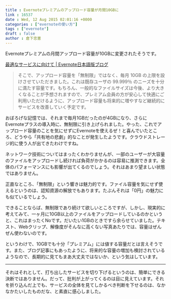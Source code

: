 ```yaml
---
title : Evernoteプレミアムのアップロード容量が月間10GBに
link : 16537
date : Wed, 12 Aug 2015 02:01:16 +0000
categories : ["evernoteの使い方"]
tags : ["evernote"]
draft : false
author : 倉下忠憲
---
```


Evernoteプレミアムの月間アップロード容量が10GBに変更されたそうです。

<a href="https://blog.evernote.com/jp/2015/08/12/49424" target="_blank">最適なサービスに向けて | Evernote日本語版ブログ</a>

<blockquote>そこで、アップロード容量を「無制限」ではなく、毎月 10GB の上限を設けさせていただきました。これは既存ユーザの 99.999％ のニーズを十分に満たす容量です。もちろん、一般的なファイルサイズは今後、より大きくなることが予想されますので、プレミアム会員の方が安心して快適にご利用いただけるように、アップロード容量も将来的に増やすなど継続的にサービスを改善していく予定です。</blockquote>

おぼろげな記憶では、それまで毎月1GBだったのが4GBになり、さらにEvernoteプラスの導入時に、無制限に引き上げられました。やった、これでアップロード容量のことを気にせずにEvernoteを使えるぜ！と喜んでいたところ、どうやら「共有地の悲劇」的なことが発生したようです。クラウドストレージ的に使う人が出てきたわけですね。

ネットワーク技術についてはまったくわかりませんが、一部のユーザーが大容量のファイルをアップロードし続ければ負荷がかかるのは容易に推測できます。全体のパフォーマンスにも影響が出てくるのでしょう。それはあまり望ましい状態ではありません。

正直なところ、「無制限」という響きは魅力的です。ファイル容量を気にせず使えるというのは、認知資源の解放でもあります。たぶんそれは「0円」の魅力にも似ているでしょう。

できることならば、無制限であり続けて欲しいところですが、しかし、現実的に考えてみて、一ヶ月に10GB以上のファイルをアップロードしているのかというと、これはまったくNoです。だいたい1GBのときですら余らせていました。テキスト、Webクリップ、解像度がそんなに高くない写真あたりでは、容量はぜんぜん使わないのです。

というわけで、10GBでも十分「プレミアム」には値する容量だとは言えそうです。また、ブログ記事にもあったように、将来的な容量の増加も検討されているようなので、長期的に見てもまあ大丈夫ではないか、という気はしています。

<hr />

それはそれとして、打ち出したサービスを切り下げるというのは、簡単にできる決断ではありません。だって、批判が上がってくるのは目に見えています。それを折り込んだ上でも、サービスの全体を見てしかるべき判断を下せるのは、なかなかたいしたものだな、と素直に感心しました。